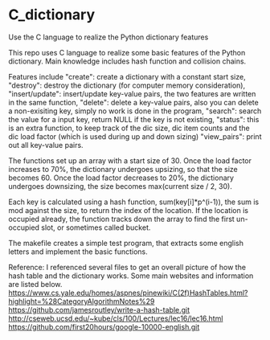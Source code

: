 # C_dictionary
Use the C language to realize the Python dictionary features

This repo uses C language to realize some basic features of the Python dictionary. Main knowledge includes hash function and collision chains. 

Features include 
"create": create a dictionary with a constant start size,
"destroy": destroy the dictionary (for computer memory consideration),
"insert/update": insert/update key-value pairs, the two features are written in the same function,
"delete": delete a key-value pairs, also you can delete a non-exisiting key, simply no work is done in the program,
"search": search the value for a input key, return NULL if the key is not existing,
"status": this is an extra function, to keep track of the dic size, dic item counts and the dic load factor (which is used during up and down sizing)
"view_pairs": print out all key-value pairs.

The functions set up an array with a start size of 30. Once the load factor increases to 70%, the dictionary undergoes upsizing, so that the size becomes 60. Once the load factor decreases to 20%, the dictionary undergoes downsizing, the size becomes max(current size / 2, 30).

Each key is calculated using a hash function, sum(key[i]*p^(i-1)), the sum is mod against the size, to return the index of the location. If the location is occupied already, the function tracks down the array to find the first un-occupied slot, or sometimes called bucket. 

The makefile creates a simple test program, that extracts some english letters and implement the basic functions. 

Reference:
I referenced several files to get an overall picture of how the hash table and the dictionary works. Some main websites and information are listed below.
https://www.cs.yale.edu/homes/aspnes/pinewiki/C(2f)HashTables.html?highlight=%28CategoryAlgorithmNotes%29
https://github.com/jamesroutley/write-a-hash-table.git 
http://cseweb.ucsd.edu/~kube/cls/100/Lectures/lec16/lec16.html
https://github.com/first20hours/google-10000-english.git 
